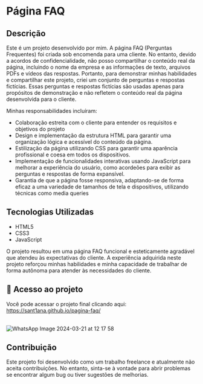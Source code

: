 # Página FAQ 

## Descrição
Este é um projeto desenvolvido por mim. A página FAQ (Perguntas Frequentes) foi criada sob encomenda para uma cliente. No entanto, devido a acordos de confidencialidade, não posso compartilhar o conteúdo real da página, incluindo o nome da empresa e as informações de texto, arquivos PDFs e vídeos das respostas. Portanto, para demonstrar minhas habilidades e compartilhar este projeto, criei um conjunto de perguntas e respostas fictícias. Essas perguntas e respostas fictícias são usadas apenas para propósitos de demonstração e não refletem o conteúdo real da página desenvolvida para o cliente.

Minhas responsabilidades incluíram:

- Colaboração estreita com o cliente para entender os requisitos e objetivos do projeto
- Design e implementação da estrutura HTML para garantir uma organização lógica e acessível do conteúdo da página.
- Estilização da página utilizando CSS para garantir uma aparência profissional e coesa em todos os dispositivos.
- Implementação de funcionalidades interativas usando JavaScript para melhorar a experiência do usuário, como acordeões para exibir as perguntas e respostas de forma expansível.
- Garantia de que a página fosse responsiva, adaptando-se de forma eficaz a uma variedade de tamanhos de tela e dispositivos, utilizando técnicas como media queries

## Tecnologias Utilizadas
- HTML5
- CSS3
- JavaScript

O projeto resultou em uma página FAQ funcional e esteticamente agradável que atendeu às expectativas do cliente. A experiência adquirida neste projeto reforçou minhas habilidades e minha capacidade de trabalhar de forma autônoma para atender às necessidades do cliente.


## :link: Acesso ao projeto

Você pode acessar o projeto final clicando aqui:  https://sant1ana.github.io/pagina-faq/
<br><br>


![WhatsApp Image 2024-03-21 at 12 17 58](https://github.com/sant1ana/pagina-faq/assets/93404790/56623580-c028-4626-aded-8ad7cbbb4944)
<br>

## Contribuição
Este projeto foi desenvolvido como um trabalho freelance e atualmente não aceita contribuições. No entanto, sinta-se à vontade para abrir problemas se encontrar algum bug ou tiver sugestões de melhorias. <br> 
